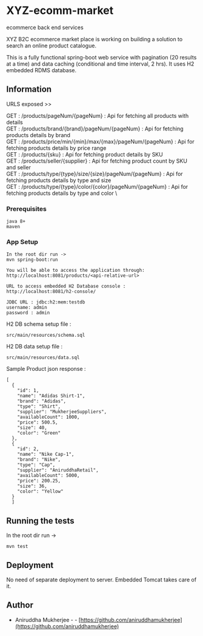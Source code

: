 # XYZ-ecomm-market
ecommerce back end services

XYZ B2C ecommerce market place is working on building a solution to search an online product catalogue. 

This is a fully functional spring-boot web service with pagination (20 results at a time) and data caching (conditional and time interval, 2 hrs).
It uses H2 embedded RDMS database. 

## Information

URLS exposed  >>

GET : /products/pageNum/{pageNum} :  Api for fetching all products with details \
GET : /products/brand/{brand}/pageNum/{pageNum} :  Api for fetching products details by brand \
GET : /products/price/min/{min}/max/{max}/pageNum/{pageNum} : Api for fetching products details by price range  \
GET : /products/{sku}  : Api for fetching product details by SKU  \
GET : /products/seller/{supplier} :  Api for fetching product count by SKU and seller  \
GET : /products/type/{type}/size/{size}/pageNum/{pageNum}  : Api for fetching products details by type and size \
GET : /products/type/{type}/color/{color}/pageNum/{pageNum} : Api for fetching products details by type and color \

### Prerequisites
```
java 8+ 
maven
```

### App Setup
```
In the root dir run -> 
mvn spring-boot:run

You will be able to access the application through:
http://localhost:8081/products/<api-relative-url>
  
URL to access embedded H2 Database console :
http://localhost:8081/h2-console/

JDBC URL : jdbc:h2:mem:testdb
username: admin
password : admin
```
H2 DB schema setup file : 
```
src/main/resources/schema.sql
```
H2 DB data setup file : 
```
src/main/resources/data.sql
```

Sample Product json response : 
```
[
  {
    "id": 1,
    "name": "Adidas Shirt-1",
    "brand": "Adidas",
    "type": "Shirt",
    "supplier": "MukherjeeSuppliers",
    "availableCount": 1000,
    "price": 500.5,
    "size": 40,
    "color": "Green"
  },
  {
    "id": 2,
    "name": "Nike Cap-1",
    "brand": "Nike",
    "type": "Cap",
    "supplier": "AniruddhaRetail",
    "availableCount": 5000,
    "price": 200.25,
    "size": 36,
    "color": "Yellow"
  }
  ]
  ```
## Running the tests
In the root dir run -> 
```
mvn test
```

## Deployment
No need of separate deployment to server. Embedded Tomcat takes care of it.


## Author

* Aniruddha Mukherjee  - - [https://github.com/aniruddhamukherjee](https://github.com/aniruddhamukherjee)



